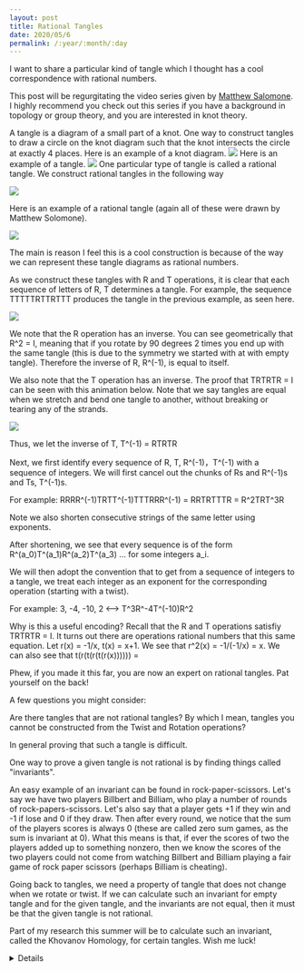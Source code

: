 ```yaml
---
layout: post
title: Rational Tangles
date: 2020/05/6
permalink: /:year/:month/:day
---
```


I want to share a particular kind of tangle which I thought has a cool correspondence with rational numbers. 

This post will be regurgitating the video series given by <a href = "https://www.youtube.com/playlist?list=PLL0ATV5XYF8BfT8CmmzKnfTlf3V9hQgj9">Matthew Salomone</a  >. I highly recommend you check out this series if you have a background in topology or group theory, and you are interested in knot theory. 

A tangle is a diagram of a small part of a knot. One way to construct tangles to draw a circle on the knot diagram such that the knot intersects the circle at exactly 4 places. Here is an example of a knot diagram. 
<img src = "{{site.baseurl}}/assets/img/KnotDiagramExample.jpg">
Here is an example of a tangle. 
<img src = "{{site.baseurl}}/assets/img/TangleExample.jpg">
One particular type of tangle is called a rational tangle. We construct rational tangles in the following way 

<img src = "{{site.baseurl}}/assets/img/RationalTangles.jpg">

Here is an example of a rational tangle (again all of these were drawn by Matthew Solomone). 

<img src = "{{site.baseurl}}/assets/img/RationalTangleExample.jpg">

The main is reason I feel this is a cool construction is because of the way we can represent these tangle diagrams as rational numbers. 

As we construct these tangles with R and T operations, it is clear that each sequence of letters of R, T determines a tangle. For example, the sequence TTTTTRTTRTTT produces the tangle in the previous example, as seen here.

<img src = "{{site.baseurl}}/assets/img/Tangle.gif">

We note that the R operation has an inverse. You can see geometrically that R^2 = I, meaning that if you rotate by 90 degrees 2 times you end up with the same tangle (this is due to the symmetry we started with at with empty tangle). Therefore the inverse of R, R^(-1), is equal to itself. 

We also note that the T operation has an inverse. The proof that
TRTRTR = I 
can be seen with this animation below. Note that we say tangles are equal when we stretch and bend one tangle to another, without breaking or tearing any of the strands. 

<img src = "{{site.baseurl}}/assets/img/TwistInverse.gif">

Thus, we let the inverse of T, T^(-1) = RTRTR

Next, we first identify every sequence of R, T, R^(-1)，T^(-1) with a sequence of integers. We will first cancel out the chunks of Rs and R^(-1)s and Ts, T^(-1)s. 

For example:
RRRR^(-1)TRTT^(-1)TTTRRR^(-1) = RRTRTTTR = R^2TRT^3R 

Note we also shorten consecutive strings of the same letter using exponents. 

After shortening, we see that every sequence is of the form R^(a_0)T^(a_1)R^(a_2)T^(a_3) ... for some integers a_i. 

We will then adopt the convention that to get from a sequence of  integers to a tangle, we treat each integer as an exponent for the corresponding operation (starting with a twist). 

For example:
3, -4, -10, 2 <--> T^3R^-4T^(-10)R^2

Why is this a useful encoding? 
Recall that the R and T operations satisfiy TRTRTR = I.
It turns out there are operations rational numbers that this same equation. 
Let r(x) = -1/x, t(x) = x+1. 
We see that r^2(x) = -1/(-1/x) = x.
We can also see that 
t(r(t(r(t(r(x)))))) = 


Phew, if you made it this far, you are now an expert on rational tangles. Pat yourself on the back!

A few questions you might consider:

Are there tangles that are not rational tangles? By which I mean, tangles you cannot be constructed from the Twist and Rotation operations?

In general proving that such a tangle is difficult. 
<!-- Given an arbitrary tangle, one to way prove it can be constructed from R and T operations is to give a sequence of such operations, and then twist and bend the tangle such that it matches up.  -->
<!-- It is usually easier to prove that it cannot be constructed.  -->
One way to prove a given tangle is not rational is by finding things called "invariants".

An easy example of an invariant can be found in rock-paper-scissors. Let's say we have two players Billbert and Billiam, who play a number of rounds of rock-papers-scissors. Let's also say that a player gets +1 if they win and -1 if lose and 0 if they draw. Then after every round, we notice that the sum of the players scores is always 0 (these are called zero sum games, as the sum is invariant at 0). What this means is that, if ever the scores of two the players added up to something nonzero, then we know the scores of the two players could not come from watching Billbert and Billiam playing a fair game of rock paper scissors (perhaps Billiam is cheating). 

Going back to tangles, we need a property of tangle that does not change when we rotate or twist. If we can calculate such an invariant for empty tangle and for the given tangle, and the invariants are not equal, then it must be that the given tangle is not rational. 

Part of my research this summer will be to calculate such an invariant, called the Khovanov Homology, for certain tangles. Wish me luck!

<details>test</details>



